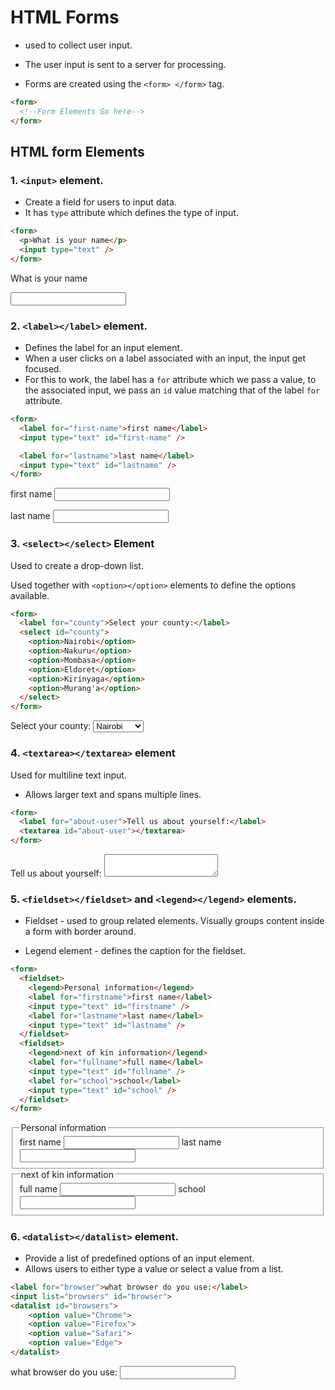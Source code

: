 # HTML Forms

- used to collect user input.
- The user input is sent to a server for processing.

- Forms are created using the `<form> </form>` tag.

```html
<form>
  <!--Form Elements Go here-->
</form>
```

## HTML form Elements

### 1. `<input>` element.

- Create a field for users to input data.
- It has `type` attribute which defines the type of input.

```html
<form>
  <p>What is your name</p>
  <input type="text" />
</form>
```

<form>
    <p>What is your name</p>
    <input type="text">
</form>

### 2. `<label></label>` element.

- Defines the label for an input element.
- When a user clicks on a label associated with an input, the input get focused.
- For this to work, the label has a `for` attribute which we pass a value, to the associated input, we pass an `id` value matching that of the label `for` attribute.

```html
<form>
  <label for="first-name">first name</label>
  <input type="text" id="first-name" />

  <label for="lastname">last name</label>
  <input type="text" id="lastname" />
</form>
```

<form>
    <label for="first-name">first name</label>
    <input type="text" id="first-name">

<label for="lastname">last name</label>
<input type="text" id="lastname">

</form>

### 3. `<select></select>` Element

Used to create a drop-down list.

Used together with `<option></option>` elements to define the options available.

```html
<form>
  <label for="county">Select your county:</label>
  <select id="county">
    <option>Nairobi</option>
    <option>Nakuru</option>
    <option>Mombasa</option>
    <option>Eldoret</option>
    <option>Kirinyaga</option>
    <option>Murang'a</option>
  </select>
</form>
```

<form>
    <label for="county">Select your county:</label>
    <select id="county">
        <option>Nairobi</option>
        <option>Nakuru</option>
        <option>Mombasa</option>
        <option>Eldoret</option>
        <option>Kirinyaga</option>
        <option>Murang'a</option>
    </select>
</form>

### 4. `<textarea></textarea>` element

Used for multiline text input.

- Allows larger text and spans multiple lines.

```html
<form>
  <label for="about-user">Tell us about yourself:</label>
  <textarea id="about-user"></textarea>
</form>
```

<form>
    <label for="about-user">Tell us about yourself:</label>
    <textarea id="about-user"></textarea>
</form>

### 5. `<fieldset></fieldset>` and `<legend></legend>` elements.

- Fieldset - used to group related elements. Visually groups content inside a form with border around.

- Legend element - defines the caption for the fieldset.

```html
<form>
  <fieldset>
    <legend>Personal information</legend>
    <label for="firstname">first name</label>
    <input type="text" id="firstname" />
    <label for="lastname">last name</label>
    <input type="text" id="lastname" />
  </fieldset>
  <fieldset>
    <legend>next of kin information</legend>
    <label for="fullname">full name</label>
    <input type="text" id="fullname" />
    <label for="school">school</label>
    <input type="text" id="school" />
  </fieldset>
</form>
```

<form>
    <fieldset>
        <legend>Personal information</legend>
        <label for="firstname">first name</label>
        <input type="text" id="firstname">
        <label for="lastname">last name</label>
        <input type="text" id="lastname">
    </fieldset>
    <fieldset>
      <legend>next of kin information</legend>
        <label for="fullname">full name</label>
        <input type="text" id="fullname">
        <label for="school">school</label>
        <input type="text" id="school">
    </fieldset>
</form>

### 6. `<datalist></datalist>` element.

- Provide a list of predefined options of an input element. 
- Allows users to either type a value or select a value from a list. 

```html
<label for="browser">what browser do you use:</label>
<input list="browsers" id="browser">
<datalist id="browsers">
    <option value="Chrome">
    <option value="Firefox">
    <option value="Safari">
    <option value="Edge">
</datalist>
```

<label for="browser">what browser do you use:</label>
<input list="browsers" id="browser">
<datalist id="browsers">
    <option value="Chrome">
    <option value="Firefox">
    <option value="Safari">
    <option value="Edge">
</datalist>
